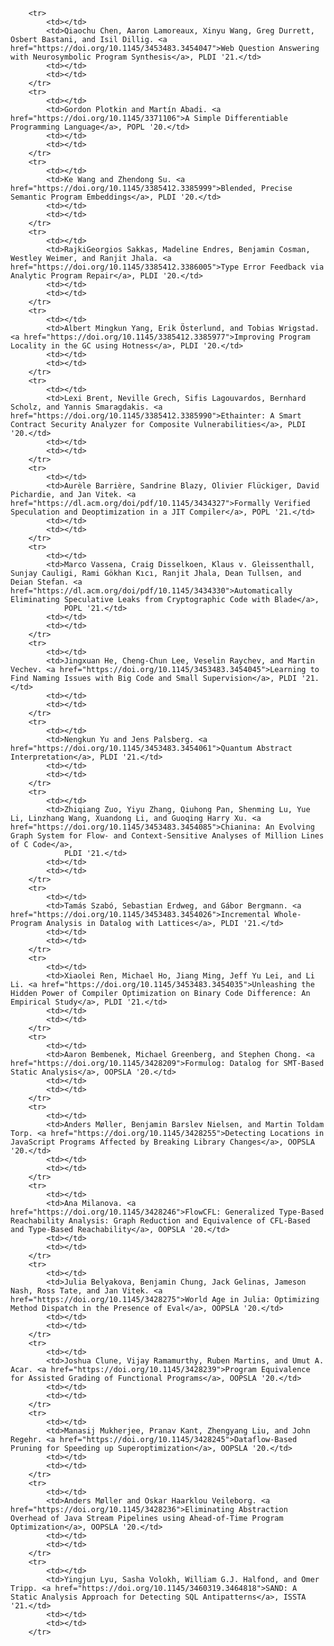         <tr>
            <td></td>
            <td>Qiaochu Chen, Aaron Lamoreaux, Xinyu Wang, Greg Durrett, Osbert Bastani, and Isil Dillig. <a href="https://doi.org/10.1145/3453483.3454047">Web Question Answering with Neurosymbolic Program Synthesis</a>, PLDI '21.</td>
            <td></td>
            <td></td>
        </tr>
        <tr>
            <td></td>
            <td>Gordon Plotkin and Martín Abadi. <a href="https://doi.org/10.1145/3371106">A Simple Differentiable Programming Language</a>, POPL '20.</td>
            <td></td>
            <td></td>
        </tr>
        <tr>
            <td></td>
            <td>Ke Wang and Zhendong Su. <a href="https://doi.org/10.1145/3385412.3385999">Blended, Precise Semantic Program Embeddings</a>, PLDI '20.</td>
            <td></td>
            <td></td>
        </tr>
        <tr>
            <td></td>
            <td>RajkiGeorgios Sakkas, Madeline Endres, Benjamin Cosman, Westley Weimer, and Ranjit Jhala. <a href="https://doi.org/10.1145/3385412.3386005">Type Error Feedback via Analytic Program Repair</a>, PLDI '20.</td>
            <td></td>
            <td></td>
        </tr>
        <tr>
            <td></td>
            <td>Albert Mingkun Yang, Erik Österlund, and Tobias Wrigstad. <a href="https://doi.org/10.1145/3385412.3385977">Improving Program Locality in the GC using Hotness</a>, PLDI '20.</td>
            <td></td>
            <td></td>
        </tr>
        <tr>
            <td></td>
            <td>Lexi Brent, Neville Grech, Sifis Lagouvardos, Bernhard Scholz, and Yannis Smaragdakis. <a href="https://doi.org/10.1145/3385412.3385990">Ethainter: A Smart Contract Security Analyzer for Composite Vulnerabilities</a>, PLDI '20.</td>
            <td></td>
            <td></td>
        </tr>
        <tr>
            <td></td>
            <td>Aurèle Barrière, Sandrine Blazy, Olivier Flückiger, David Pichardie, and Jan Vitek. <a href="https://dl.acm.org/doi/pdf/10.1145/3434327">Formally Verified Speculation and Deoptimization in a JIT Compiler</a>, POPL '21.</td>
            <td></td>
            <td></td>
        </tr>
        <tr>
            <td></td>
            <td>Marco Vassena, Craig Disselkoen, Klaus v. Gleissenthall, Sunjay Cauligi, Rami Gökhan Kıcı, Ranjit Jhala, Dean Tullsen, and Deian Stefan. <a href="https://dl.acm.org/doi/pdf/10.1145/3434330">Automatically Eliminating Speculative Leaks from Cryptographic Code with Blade</a>,
                POPL '21.</td>
            <td></td>
            <td></td>
        </tr>
        <tr>
            <td></td>
            <td>Jingxuan He, Cheng-Chun Lee, Veselin Raychev, and Martin Vechev. <a href="https://doi.org/10.1145/3453483.3454045">Learning to Find Naming Issues with Big Code and Small Supervision</a>, PLDI '21.</td>
            <td></td>
            <td></td>
        </tr>
        <tr>
            <td></td>
            <td>Nengkun Yu and Jens Palsberg. <a href="https://doi.org/10.1145/3453483.3454061">Quantum Abstract Interpretation</a>, PLDI '21.</td>
            <td></td>
            <td></td>
        </tr>
        <tr>
            <td></td>
            <td>Zhiqiang Zuo, Yiyu Zhang, Qiuhong Pan, Shenming Lu, Yue Li, Linzhang Wang, Xuandong Li, and Guoqing Harry Xu. <a href="https://doi.org/10.1145/3453483.3454085">Chianina: An Evolving Graph System for Flow- and Context-Sensitive Analyses of Million Lines of C Code</a>,
                PLDI '21.</td>
            <td></td>
            <td></td>
        </tr>
        <tr>
            <td></td>
            <td>Tamás Szabó, Sebastian Erdweg, and Gábor Bergmann. <a href="https://doi.org/10.1145/3453483.3454026">Incremental Whole-Program Analysis in Datalog with Lattices</a>, PLDI '21.</td>
            <td></td>
            <td></td>
        </tr>
        <tr>
            <td></td>
            <td>Xiaolei Ren, Michael Ho, Jiang Ming, Jeff Yu Lei, and Li Li. <a href="https://doi.org/10.1145/3453483.3454035">Unleashing the Hidden Power of Compiler Optimization on Binary Code Difference: An Empirical Study</a>, PLDI '21.</td>
            <td></td>
            <td></td>
        </tr>
        <tr>
            <td></td>
            <td>Aaron Bembenek, Michael Greenberg, and Stephen Chong. <a href="https://doi.org/10.1145/3428209">Formulog: Datalog for SMT-Based Static Analysis</a>, OOPSLA '20.</td>
            <td></td>
            <td></td>
        </tr>
        <tr>
            <td></td>
            <td>Anders Møller, Benjamin Barslev Nielsen, and Martin Toldam Torp. <a href="https://doi.org/10.1145/3428255">Detecting Locations in JavaScript Programs Affected by Breaking Library Changes</a>, OOPSLA '20.</td>
            <td></td>
            <td></td>
        </tr>
        <tr>
            <td></td>
            <td>Ana Milanova. <a href="https://doi.org/10.1145/3428246">FlowCFL: Generalized Type-Based Reachability Analysis: Graph Reduction and Equivalence of CFL-Based and Type-Based Reachability</a>, OOPSLA '20.</td>
            <td></td>
            <td></td>
        </tr>
        <tr>
            <td></td>
            <td>Julia Belyakova, Benjamin Chung, Jack Gelinas, Jameson Nash, Ross Tate, and Jan Vitek. <a href="https://doi.org/10.1145/3428275">World Age in Julia: Optimizing Method Dispatch in the Presence of Eval</a>, OOPSLA '20.</td>
            <td></td>
            <td></td>
        </tr>
        <tr>
            <td></td>
            <td>Joshua Clune, Vijay Ramamurthy, Ruben Martins, and Umut A. Acar. <a href="https://doi.org/10.1145/3428239">Program Equivalence for Assisted Grading of Functional Programs</a>, OOPSLA '20.</td>
            <td></td>
            <td></td>
        </tr>
        <tr>
            <td></td>
            <td>Manasij Mukherjee, Pranav Kant, Zhengyang Liu, and John Regehr. <a href="https://doi.org/10.1145/3428245">Dataflow-Based Pruning for Speeding up Superoptimization</a>, OOPSLA '20.</td>
            <td></td>
            <td></td>
        </tr>
        <tr>
            <td></td>
            <td>Anders Møller and Oskar Haarklou Veileborg. <a href="https://doi.org/10.1145/3428236">Eliminating Abstraction Overhead of Java Stream Pipelines using Ahead-of-Time Program Optimization</a>, OOPSLA '20.</td>
            <td></td>
            <td></td>
        </tr>
        <tr>
            <td></td>
            <td>Yingjun Lyu, Sasha Volokh, William G.J. Halfond, and Omer Tripp. <a href="https://doi.org/10.1145/3460319.3464818">SAND: A Static Analysis Approach for Detecting SQL Antipatterns</a>, ISSTA '21.</td>
            <td></td>
            <td></td>
        </tr>
